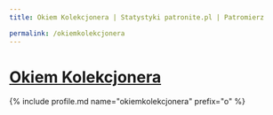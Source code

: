 ```yaml
---
title: Okiem Kolekcjonera | Statystyki patronite.pl | Patromierz

permalink: /okiemkolekcjonera
---
```


# [Okiem Kolekcjonera](https://patronite.pl/okiemkolekcjonera)

{% include profile.md name="okiemkolekcjonera" prefix="o" %}
